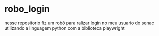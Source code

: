 # robo_login
 nesse repositorio fiz um robô para ralizar login no meu usuario do senac utilizando a linguagem python com a biblioteca playwright
